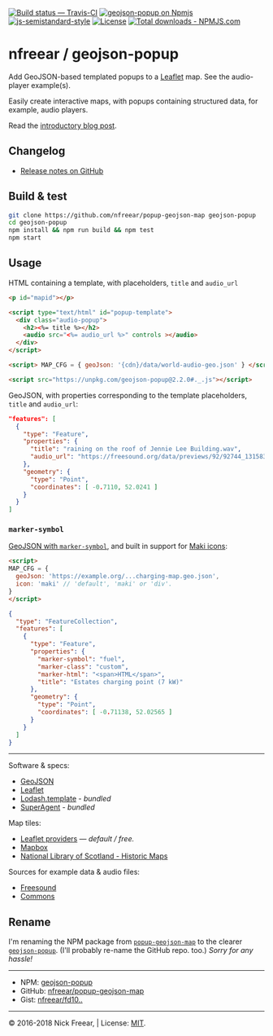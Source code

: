
[![Build status — Travis-CI][travis-icon]][travis]
[![geojson-popup on Npmjs][npm-icon]][npm]
[![js-semistandard-style][semi-icon]][semi]
[![License][license-icon]][mit]
[![Total downloads - NPMJS.com][downl-icon]][npm]


# nfreear / geojson-popup

Add GeoJSON-based templated popups to a [Leaflet][] map. See the audio-player example(s).

Easily create interactive maps, with popups containing structured data, for example, audio players.

Read the [introductory blog post][blog].

## Changelog

* [Release notes on GitHub][rel]

## Build & test

```sh
git clone https://github.com/nfreear/popup-geojson-map geojson-popup
cd geojson-popup
npm install && npm run build && npm test
npm start
```

## Usage

HTML containing a template, with placeholders, `title` and `audio_url`

```html
<p id="mapid"></p>

<script type="text/html" id="popup-template">
  <div class="audio-popup">
    <h2><%= title %></h2>
    <audio src="<%= audio_url %>" controls ></audio>
  </div>
</script>

<script> MAP_CFG = { geoJson: '{cdn}/data/world-audio-geo.json' } </script>

<script src="https://unpkg.com/geojson-popup@2.2.0#._.js"></script>
```

GeoJSON, with properties corresponding to the template placeholders, `title` and `audio_url`:

```json
"features": [
  {
    "type": "Feature",
    "properties": {
      "title": "raining on the roof of Jennie Lee Building.wav",
      "audio_url": "https://freesound.org/data/previews/92/92744_1315834-lq.mp3"
    },
    "geometry": {
      "type": "Point",
      "coordinates": [ -0.7110, 52.0241 ]
    }
  }
]
```

### `marker-symbol`

[GeoJSON with `marker-symbol`][ev], and built in support for [Maki icons][maki]:

```html
<script>
MAP_CFG = {
  geoJson: 'https://example.org/...charging-map.geo.json',
  icon: 'maki' // 'default', 'maki' or 'div'.
}
</script>
```

```json
{
  "type": "FeatureCollection",
  "features": [
    {
      "type": "Feature",
      "properties": {
        "marker-symbol": "fuel",
        "marker-class": "custom",
        "marker-html": "<span>HTML</span>",
        "title": "Estates charging point (7 kW)"
      },
      "geometry": {
        "type": "Point",
        "coordinates": [ -0.71138, 52.02565 ]
      }
    }
  ]
}
```

---

Software & specs:
* [GeoJSON][]
* [Leaflet][]
* [Lodash.template][_tpl] - _bundled_
* [SuperAgent][] - _bundled_

Map tiles:
* [Leaflet providers][prov] — _default / free._
* [Mapbox][]
* [National Library of Scotland - Historic Maps][NLS]

Sources for example data & audio files:
* [Freesound][]
* [Commons][]

## Rename

I'm renaming the NPM package from [`popup-geojson-map`][npm-old] to the clearer [`geojson-popup`][npm].
(I'll probably re-name the GitHub repo. too.) _Sorry for any hassle!_


---

* NPM:    [geojson-popup][npm]
* GitHub: [nfreear/popup-geojson-map][]
* Gist:   [nfreear/fd10..][gist]

---
&copy; 2016-2018 Nick Freear, | License: [MIT][].


[blog]: http://nick.freear.org.uk/2017/06/27/geojson-popup-leaflet.html?utm_source=npm
[MIT]: https://nfreear.mit-license.org/2016-2017 "MIT License | © 2016-2017 Nick Freear (date: 2016-09-26)"
[travis-icon]: https://travis-ci.org/nfreear/popup-geojson-map.svg
[travis]: https://travis-ci.org/nfreear/popup-geojson-map "Build status – Travis-CI"
[npm-old]: https://npmjs.com/package/popup-geojson-map
[npm]: https://npmjs.com/package/geojson-popup
[nfreear/popup-geojson-map]: https://github.com/nfreear/popup-geojson-map
[rel]: https://github.com/nfreear/popup-geojson-map/releases
[gist]: https://gist.github.com/nfreear/fd1005a2af7a8166862011b8fcb8a821 "Original JS"
[resume]: https://gist.github.com/nfreear/cceecc6e1cabdf8f8f4302aaed10923d "Resume GeoJSON"
[ev]: https://gist.github.com/nfreear/d1cb9d672dd33511056fa472c9bde36f "OU ev-charging GeoJSON"

[RFC]: https://tools.ietf.org/html/rfc7946 "The GeoJSON Format, August 2016."
[GeoJSON]: http://geojson.org/
[Leaflet]: http://leafletjs.com/examples/geojson.html
[SuperAgent]: https://visionmedia.github.io/superagent/
[Superagent-X]: http://smalljs.org/ajax/superagent/
[Lodash]: https://lodash.com/
[_tpl]: https://npmjs.com/package/lodash.template
[Underscore.js]: http://underscorejs.org/
[Freesound]: https://freesound.org/search/?q=metro "Freesound search: 'metro'"
[Commons]: https://commons.wikimedia.org/wiki/Category:Audio_files_of_music
[prov]: https://leaflet-extras.github.io/leaflet-providers/preview/
  "'This page shows mini maps for all the layers available in Leaflet-providers.'"
[Mapbox]: https://www.mapbox.com/
[NLS]: http://maps.nls.uk/projects/api/ "National Library of Scotland - Historic Maps API."
[maki]: https://www.mapbox.com/maki-icons/ "Maki is an icon set made for map designers."

[semi]: https://github.com/Flet/semistandard
[semi-icon]: https://img.shields.io/badge/code_style-semistandard-brightgreen.svg
  "Javascript coding style — 'semistandard'"
[npm-icon]: https://img.shields.io/npm/v/geojson-popup.svg "Latest version ~ on NPM"
[license-icon]: https://img.shields.io/npm/l/geojson-popup.svg
[downl-icon]: https://img.shields.io/npm/dt/geojson-popup.svg "Count of total downloads ~NPM"

<!-- Easily create interactive maps, with popups containing structured data, for example, audio players. -->
[end]: //end
